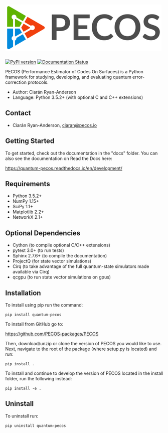 ![PECOS](docs/images/pecos_large_logo.png)
=======================================

[![PyPI version](https://badge.fury.io/py/quantum-pecos.svg)](https://badge.fury.io/py/quantum-pecos)
[![Documentation Status](https://readthedocs.org/projects/quantum-pecos/badge/?version=latest)](https://quantum-pecos.readthedocs.io/en/latest/?badge=latest)

PECOS (Performance Estimator of Codes On Surfaces) is a Python framework for studying, developing, and evaluating 
quantum error-correction protocols.

- Author: Ciarán Ryan-Anderson
- Language: Python 3.5.2+ (with optional C and C++ extensions)

## Contact
   - Ciarán Ryan-Anderson, ciaran@pecos.io

## Getting Started

To get started, check out the documentation in the "docs" folder. You can also see the documentation on Read the Docs 
here:

https://quantum-pecos.readthedocs.io/en/development/

## Requirements
- Python 3.5.2+
- NumPy 1.15+
- SciPy 1.1+
- Matplotlib 2.2+
- NetworkX 2.1+

## Optional Dependencies

- Cython (to compile optional C/C++ extensions)
- pytest 3.0+ (to run tests)
- Sphinx 2.7.6+ (to compile the documentation)
- ProjectQ (for state vector simulations)
- Cirq (to take advantage of the full quantum-state simulators made available via Cirq)
- qcgpu (to run state vector simulations on gpus) 

## Installation

To install using pip run the command:
```
pip install quantum-pecos
```

To install from GitHub go to:

https://github.com/PECOS-packages/PECOS

Then, download/unzip or clone the version of PECOS you would like to use. Next, navigate to the root of the package 
(where setup.py is located) and run:
```
pip install .
```

To install and continue to develop the version of PECOS located in the install folder, run the
 following instead:
```
pip install -e .
```


## Uninstall

To uninstall run:
```
pip uninstall quantum-pecos
```